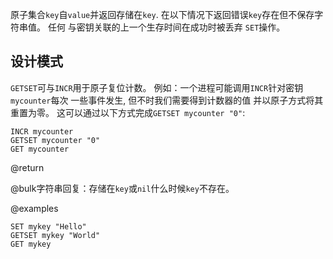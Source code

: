 原子集合`key`自`value`并返回存储在`key`.
在以下情况下返回错误`key`存在但不保存字符串值。 任何
与密钥关联的上一个生存时间在成功时被丢弃
`SET`操作。

## 设计模式

`GETSET`可与`INCR`用于原子复位计数。
例如：一个进程可能调用`INCR`针对密钥`mycounter`每次
一些事件发生, 但不时我们需要得到计数器的值
并以原子方式将其重置为零。
这可以通过以下方式完成`GETSET mycounter "0"`:

```cli
INCR mycounter
GETSET mycounter "0"
GET mycounter
```

@return

@bulk字符串回复：存储在`key`或`nil`什么时候`key`不存在。

@examples

```cli
SET mykey "Hello"
GETSET mykey "World"
GET mykey
```
